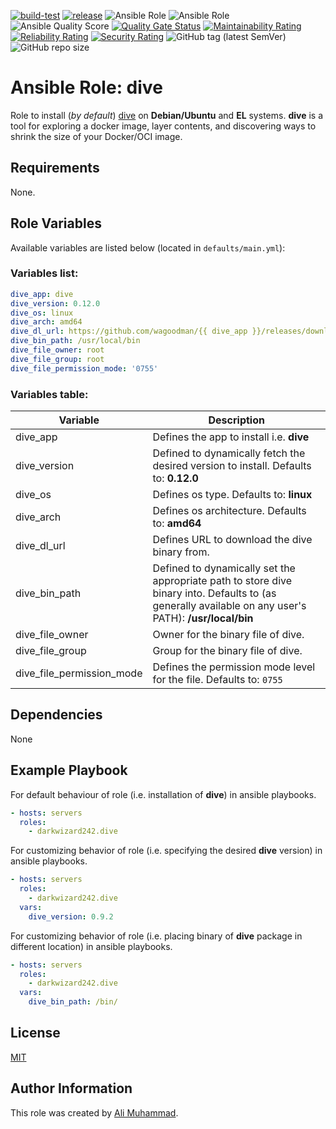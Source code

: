 [![build-test](https://github.com/darkwizard242/ansible-role-dive/workflows/build-and-test/badge.svg?branch=master)](https://github.com/darkwizard242/ansible-role-dive/actions?query=workflow%3Abuild-and-test) [![release](https://github.com/darkwizard242/ansible-role-dive/workflows/release/badge.svg)](https://github.com/darkwizard242/ansible-role-dive/actions?query=workflow%3Arelease) ![Ansible Role](https://img.shields.io/ansible/role/60212?color=dark%20green%20) ![Ansible Role](https://img.shields.io/ansible/role/d/60212?label=role%20downloads) ![Ansible Quality Score](https://img.shields.io/ansible/quality/60212?label=ansible%20quality%20score) [![Quality Gate Status](https://sonarcloud.io/api/project_badges/measure?project=ansible-role-dive&metric=alert_status)](https://sonarcloud.io/dashboard?id=ansible-role-dive) [![Maintainability Rating](https://sonarcloud.io/api/project_badges/measure?project=ansible-role-dive&metric=sqale_rating)](https://sonarcloud.io/dashboard?id=ansible-role-dive) [![Reliability Rating](https://sonarcloud.io/api/project_badges/measure?project=ansible-role-dive&metric=reliability_rating)](https://sonarcloud.io/dashboard?id=ansible-role-dive) [![Security Rating](https://sonarcloud.io/api/project_badges/measure?project=ansible-role-dive&metric=security_rating)](https://sonarcloud.io/dashboard?id=ansible-role-dive) ![GitHub tag (latest SemVer)](https://img.shields.io/github/tag/darkwizard242/ansible-role-dive?label=release) ![GitHub repo size](https://img.shields.io/github/repo-size/darkwizard242/ansible-role-dive?color=orange&style=flat-square)

# Ansible Role: dive

Role to install (_by default_) [dive](https://github.com/wagoodman/dive) on **Debian/Ubuntu** and **EL** systems. **dive** is a tool for exploring a docker image, layer contents, and discovering ways to shrink the size of your Docker/OCI image.

## Requirements

None.

## Role Variables

Available variables are listed below (located in `defaults/main.yml`):

### Variables list:

```yaml
dive_app: dive
dive_version: 0.12.0
dive_os: linux
dive_arch: amd64
dive_dl_url: https://github.com/wagoodman/{{ dive_app }}/releases/download/v{{ dive_version }}/{{ dive_app }}_{{ dive_version }}_{{ dive_os }}_{{ dive_arch }}.tar.gz
dive_bin_path: /usr/local/bin
dive_file_owner: root
dive_file_group: root
dive_file_permission_mode: '0755'
```

### Variables table:

Variable                  | Description
------------------------- | ------------------------------------------------------------------------------------------------------------------------------------------------------
dive_app                  | Defines the app to install i.e. **dive**
dive_version              | Defined to dynamically fetch the desired version to install. Defaults to: **0.12.0**
dive_os                   | Defines os type. Defaults to: **linux**
dive_arch                 | Defines os architecture. Defaults to: **amd64**
dive_dl_url               | Defines URL to download the dive binary from.
dive_bin_path             | Defined to dynamically set the appropriate path to store dive binary into. Defaults to (as generally available on any user's PATH): **/usr/local/bin**
dive_file_owner           | Owner for the binary file of dive.
dive_file_group           | Group for the binary file of dive.
dive_file_permission_mode | Defines the permission mode level for the file. Defaults to: `0755`

## Dependencies

None

## Example Playbook

For default behaviour of role (i.e. installation of **dive**) in ansible playbooks.

```yaml
- hosts: servers
  roles:
    - darkwizard242.dive
```

For customizing behavior of role (i.e. specifying the desired **dive** version) in ansible playbooks.

```yaml
- hosts: servers
  roles:
    - darkwizard242.dive
  vars:
    dive_version: 0.9.2
```

For customizing behavior of role (i.e. placing binary of **dive** package in different location) in ansible playbooks.

```yaml
- hosts: servers
  roles:
    - darkwizard242.dive
  vars:
    dive_bin_path: /bin/
```

## License

[MIT](https://github.com/darkwizard242/ansible-role-dive/blob/master/LICENSE)

## Author Information

This role was created by [Ali Muhammad](https://www.alimuhammad.dev/).
